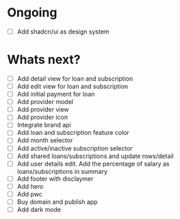 # Ongoing

- [ ] Add shadcn/ui as design system

# Whats next?

- [ ] Add detail view for loan and subscription
- [ ] Add edit view for loan and subscription
- [ ] Add initial payment for loan
- [ ] Add provider model
- [ ] Add provider view
- [ ] Add provider icon
- [ ] Integrate brand api
- [ ] Add loan and subscription feature color
- [ ] Add month selector
- [ ] Add active/inactive subscription selector
- [ ] Add shared loans/subscriptions and update rows/detail
- [ ] Add user details edit. Add the percentage of salary as loans/subscriptions in summary
- [ ] Add footer with disclaymer
- [ ] Add hero
- [ ] Add pwc
- [ ] Buy domain and publish app
- [ ] Add dark mode
